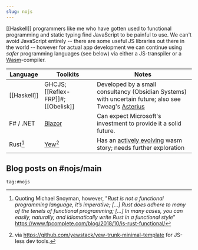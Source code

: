```yaml
---
slug: nojs
---
```


[[Haskell]] programmers like me who have gotten used to functional programming and static typing find JavaScript to be painful to use. We can't avoid JavaScript entirely -- there are some useful JS libraries out there in the world -- however for actual app development we can continue using *safer* programming languages (see below) via either a JS-transpiler or a [Wasm](https://webassembly.org/)-compiler. 


| Language    | Toolkits                                                | Notes                                                                                                                                     |
| ----------- | ------------------------------------------------------- | ----------------------------------------------------------------------------------------------------------------------------------------- |
| [[Haskell]] | GHCJS; [[Reflex-FRP]]#; [[Obelisk]]                     | Developed by a small consultancy (Obsidian Systems) with uncertain future; also see Tweag's [Asterius](https://github.com/tweag/asterius) |
| F# / .NET   | [Blazor](https://srid.github.io/learning-fsharp/Blazor) | Can expect Microsoft's investment to provide it a solid future.                                                                           |
| Rust[^nofp] | [Yew](https://yew.rs/)[^trunk]                          | Has an [actively evolving](https://www.arewewebyet.org/topics/frameworks/#frontend) wasm story; needs further exploration                 |

[^trunk]: via https://github.com/yewstack/yew-trunk-minimal-template for JS-less dev tools.

[^nofp]: Quoting Michael Snoyman, however, "*Rust is not a functional programming language, it’s imperative; [...] Rust does adhere to many of the tenets of functional programming; [...] In many cases, you can easily, naturally, and idiomatically write Rust in a functional style*" https://www.fpcomplete.com/blog/2018/10/is-rust-functional/

## Blog posts on #nojs/main

```query {.timeline}
tag:#nojs
```
